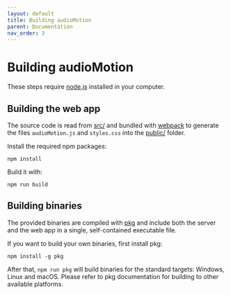 ```yaml
---
layout: default
title: Building audioMotion
parent: Documentation
nav_order: 3
---
```


# Building audioMotion

These steps require [node.js](https://nodejs.org) installed in your computer.


## Building the web app

The source code is read from [src/](../src) and bundled with [webpack](https://webpack.js.org/) to generate the files `audioMotion.js` and `styles.css` into the [public/](../public) folder.

Install the required npm packages:

```
npm install
```

Build it with:

```
npm run build
```


## Building binaries

The provided binaries are compiled with [pkg](https://www.npmjs.com/package/pkg) and include both the server and the web app in a single, self-contained executable file.

If you want to build your own binaries, first install pkg:

```
npm install -g pkg
```

After that, `npm run pkg` will build binaries for the standard targets: Windows, Linux and macOS. Please refer to pkg documentation for building to other available platforms.
